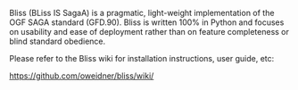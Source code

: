 Bliss (BLiss IS SagaA) is a pragmatic, light-weight implementation of the
OGF SAGA standard (GFD.90). Bliss is written 100% in Python and focuses on 
usability and ease of deployment rather than on feature completeness or blind 
standard obedience.

Please refer to the Bliss wiki for installation instructions, user guide, etc:

  https://github.com/oweidner/bliss/wiki/
